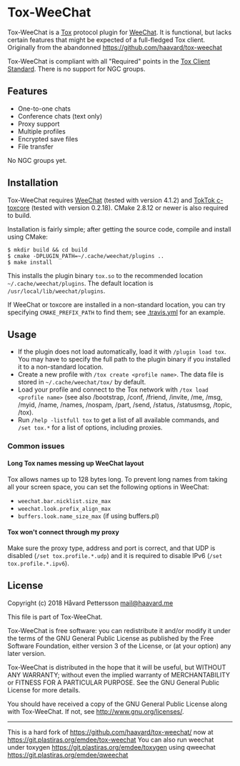 # Tox-WeeChat
Tox-WeeChat is a [Tox][1] protocol plugin for [WeeChat][2]. It is functional,
but lacks certain features that might be expected of a full-fledged Tox client.
Originally from the abandonned https://github.com/haavard/tox-weechat

Tox-WeeChat is compliant with all "Required" points in the 
[Tox Client Standard][3]. There is no support for NGC groups.

## Features

 - One-to-one chats
 - Conference chats (text only)
 - Proxy support
 - Multiple profiles
 - Encrypted save files
 - File transfer

No NGC groups yet.

## Installation

Tox-WeeChat requires [WeeChat][2] (tested with version 4.1.2) and [TokTok
c-toxcore][4] (tested with version 0.2.18). CMake 2.8.12 or newer is also
required to build. 

Installation is fairly simple; after getting the source code, compile
and install using CMake:

    $ mkdir build && cd build
    $ cmake -DPLUGIN_PATH=~/.cache/weechat/plugins ..
    $ make install

This installs the plugin binary `tox.so` to the recommended location
`~/.cache/weechat/plugins`. The default location is `/usr/local/lib/weechat/plugins`.

If WeeChat or toxcore are installed in a non-standard location, you can try
specifying `CMAKE_PREFIX_PATH` to find them; see [.travis.yml](.travis.yml) for
an example.

## Usage
 - If the plugin does not load automatically, load it with `/plugin load tox`.
   You may have to specify the full path to the plugin binary if you installed
   it to a non-standard location.
 - Create a new profile with `/tox create <profile name>`. The data file is
   stored in `~/.cache/weechat/tox/` by default.
 - Load your profile and connect to the Tox network with
   `/tox load <profile name>` (see also /bootstrap,  /conf, /friend, /invite, 
   /me, /msg, /myid, /name, /names, /nospam, /part, /send,
   /status, /statusmsg, /topic, /tox).
 - Run `/help -listfull tox` to get a list of all available commands, and
   `/set tox.*` for a list of options, including proxies.

### Common issues

#### Long Tox names messing up WeeChat layout

Tox allows names up to 128 bytes long. To prevent long names from taking all
your screen space, you can set the following options in WeeChat:
 - `weechat.bar.nicklist.size_max`
 - `weechat.look.prefix_align_max`
 - `buffers.look.name_size_max` (if using buffers.pl)

#### Tox won't connect through my proxy

Make sure the proxy type, address and port is correct, and that UDP is
disabled (`/set tox.profile.*.udp`) and it is required to disable IPv6
(`/set tox.profile.*.ipv6`).

## License
Copyright (c) 2018 Håvard Pettersson <mail@haavard.me>

This file is part of Tox-WeeChat.

Tox-WeeChat is free software: you can redistribute it and/or modify
it under the terms of the GNU General Public License as published by
the Free Software Foundation, either version 3 of the License, or
(at your option) any later version.

Tox-WeeChat is distributed in the hope that it will be useful,
but WITHOUT ANY WARRANTY; without even the implied warranty of
MERCHANTABILITY or FITNESS FOR A PARTICULAR PURPOSE.  See the
GNU General Public License for more details.

You should have received a copy of the GNU General Public License
along with Tox-WeeChat.  If not, see <http://www.gnu.org/licenses/>.

[1]: http://tox.chat
[2]: http://weechat.org
[3]: https://github.com/Tox/Tox-Client-Standard
[4]: https://github.com/TokTok/c-toxcore

---

This is a hard fork of https://github.com/haavard/tox-weechat/
now at https://git.plastiras.org/emdee/tox-weechat You can also run weechat under
toxygen https://git.plastiras.org/emdee/toxygen using qweechat 
https://git.plastiras.org/emdee/qweechat
